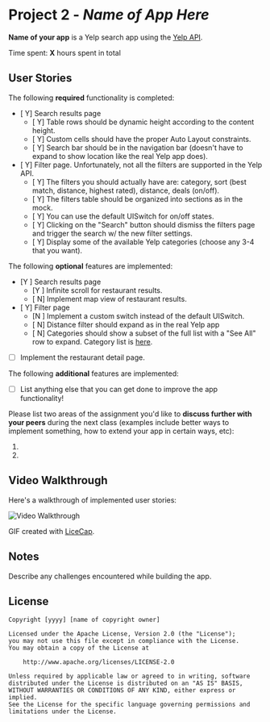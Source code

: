 # Project 2 - *Name of App Here*

**Name of your app** is a Yelp search app using the [Yelp API](http://www.yelp.com/developers/documentation/v2/search_api).

Time spent: **X** hours spent in total

## User Stories

The following **required** functionality is completed:

- [ Y] Search results page
   - [ Y] Table rows should be dynamic height according to the content height.
   - [ Y] Custom cells should have the proper Auto Layout constraints.
   - [ Y] Search bar should be in the navigation bar (doesn't have to expand to show location like the real Yelp app does).
- [ Y] Filter page. Unfortunately, not all the filters are supported in the Yelp API.
   - [ Y] The filters you should actually have are: category, sort (best match, distance, highest rated), distance, deals (on/off).
   - [ Y] The filters table should be organized into sections as in the mock.
   - [ Y] You can use the default UISwitch for on/off states.
   - [ Y] Clicking on the "Search" button should dismiss the filters page and trigger the search w/ the new filter settings.
   - [ Y] Display some of the available Yelp categories (choose any 3-4 that you want).

The following **optional** features are implemented:

- [Y ] Search results page
   - [Y ] Infinite scroll for restaurant results.
   - [ N] Implement map view of restaurant results.
- [ Y] Filter page
   - [N ] Implement a custom switch instead of the default UISwitch.
   - [ N] Distance filter should expand as in the real Yelp app
   - [ N] Categories should show a subset of the full list with a "See All" row to expand. Category list is [here](http://www.yelp.com/developers/documentation/category_list).
- [ ] Implement the restaurant detail page.

The following **additional** features are implemented:

- [ ] List anything else that you can get done to improve the app functionality!

Please list two areas of the assignment you'd like to **discuss further with your peers** during the next class (examples include better ways to implement something, how to extend your app in certain ways, etc):

1.
2.

## Video Walkthrough

Here's a walkthrough of implemented user stories:

<img src='http://imgur.com/a/WmWCO' title='Video Walkthrough' width='' alt='Video Walkthrough' />

GIF created with [LiceCap](http://www.cockos.com/licecap/).

## Notes

Describe any challenges encountered while building the app.

## License

    Copyright [yyyy] [name of copyright owner]

    Licensed under the Apache License, Version 2.0 (the "License");
    you may not use this file except in compliance with the License.
    You may obtain a copy of the License at

        http://www.apache.org/licenses/LICENSE-2.0

    Unless required by applicable law or agreed to in writing, software
    distributed under the License is distributed on an "AS IS" BASIS,
    WITHOUT WARRANTIES OR CONDITIONS OF ANY KIND, either express or implied.
    See the License for the specific language governing permissions and
    limitations under the License.